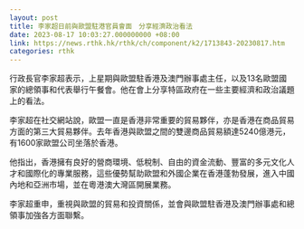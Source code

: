 ```yaml
---
layout: post
title: 李家超日前與歐盟駐港官員會面　分享經濟政治看法
date: 2023-08-17 10:03:27.000000000 +08:00
link: https://news.rthk.hk/rthk/ch/component/k2/1713843-20230817.htm
categories: rthk
---
```


行政長官李家超表示，上星期與歐盟駐香港及澳門辦事處主任，以及13名歐盟國家的總領事和代表舉行午餐會。他在會上分享特區政府在一些主要經濟和政治議題上的看法。

李家超在社交網站說，歐盟一直是香港非常重要的貿易夥伴，亦是香港在商品貿易方面的第三大貿易夥伴。去年香港與歐盟之間的雙邊商品貿易額達5240億港元，有1600家歐盟公司坐落於香港。

他指出，香港擁有良好的營商環境、低稅制、自由的資金流動、豐富的多元文化人才和國際化的專業服務，這些優勢幫助歐盟和外國企業在香港蓬勃發展，進入中國內地和亞洲市場，並在粵港澳大灣區開展業務。

李家超重申，重視與歐盟的貿易和投資關係，並會與歐盟駐香港及澳門辦事處和總領事加強各方面聯繫。

